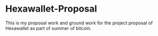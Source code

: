 # Hexawallet-Proposal
This is my proposal work and ground work for the project proposal of Hexawallet as part of summer of bitcoin.
